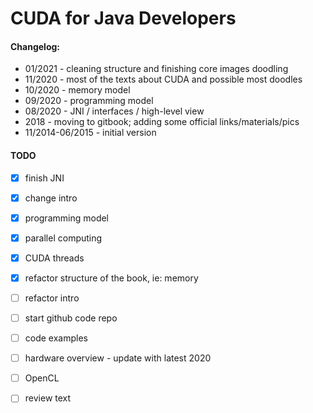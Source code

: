 # CUDA for Java Developers

#### 

#### Changelog:

* 01/2021 - cleaning structure and finishing core images doodling
* 11/2020 - most of the texts about CUDA and possible most doodles
* 10/2020 - memory model
* 09/2020 - programming model
* 08/2020 - JNI / interfaces / high-level view 
* 2018 - moving to gitbook; adding some official links/materials/pics 
* 11/2014-06/2015 - initial version  



#### TODO

* [x] finish JNI
* [x] change  intro 
* [x] programming model
* [x] parallel computing
* [x] CUDA threads
* [x] refactor structure of the book, ie: memory
* [ ] refactor intro
* [ ] start github code repo
* [ ] code examples
* [ ] hardware overview - update with latest 2020 
* [ ] OpenCL
* [ ] review text











